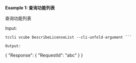 **Example 1: 查询功能列表**

查询功能列表

Input: 

```
tccli vcube DescribeLicenseList --cli-unfold-argument ```

Output: 
```
{
    "Response": {
        "RequestId": "abc"
    }
}
```


